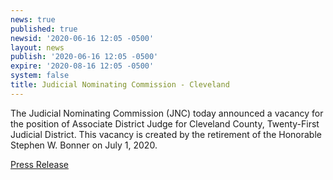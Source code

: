 ```yaml
---
news: true
published: true
newsid: '2020-06-16 12:05 -0500'
layout: news
publish: '2020-06-16 12:05 -0500'
expire: '2020-08-16 12:05 -0500'
system: false
title: Judicial Nominating Commission - Cleveland
---
```

The Judicial Nominating Commission (JNC) today announced a vacancy for the position of Associate District Judge for Cleveland County, Twenty-First Judicial District. This vacancy is created by the retirement of the Honorable Stephen W. Bonner on July 1, 2020.

[Press Release](http://www.oscn.net/images/news/jnc-press-release-cleveland-county-20200615.pdf)
